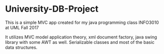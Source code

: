 # University-DB-Project
This is a simple MVC app created for my java programming class INFO3010 at UML Fall 2017

It utilizes MVC model application theory, xml document factory, java swing library with some AWT as well. 
Serializable classes and most of the basic data structures.
